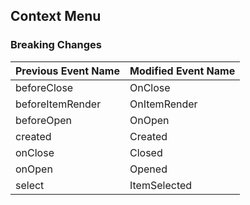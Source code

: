 ## Context Menu

### Breaking Changes

|Previous Event Name|Modified Event Name|
|-----------|-----------|
|beforeClose|OnClose|
|beforeItemRender|OnItemRender|
|beforeOpen|OnOpen|
|created|Created|
|onClose|Closed|
|onOpen|Opened|
|select|ItemSelected|
